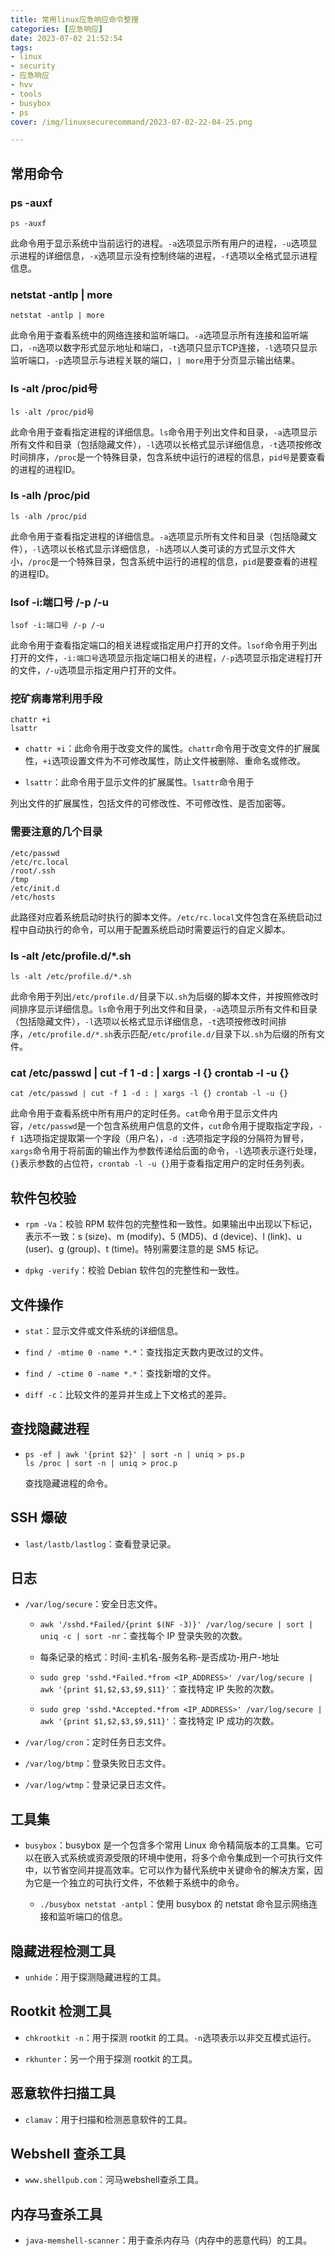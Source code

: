 ```yaml
---
title: 常用linux应急响应命令整理
categories: [应急响应]
date: 2023-07-02 21:52:54
tags:
- linux
- security
- 应急响应
- hvv
- tools
- busybox
- ps
cover: /img/linuxsecurecommand/2023-07-02-22-04-25.png

---
```


## 常用命令
### ps -auxf

```
ps -auxf
```

此命令用于显示系统中当前运行的进程。`-a`选项显示所有用户的进程，`-u`选项显示进程的详细信息，`-x`选项显示没有控制终端的进程，`-f`选项以全格式显示进程信息。

### netstat -antlp | more

```
netstat -antlp | more
```

此命令用于查看系统中的网络连接和监听端口。`-a`选项显示所有连接和监听端口，`-n`选项以数字形式显示地址和端口，`-t`选项只显示TCP连接，`-l`选项只显示监听端口，`-p`选项显示与进程关联的端口，`| more`用于分页显示输出结果。

### ls -alt /proc/pid号

```
ls -alt /proc/pid号
```

此命令用于查看指定进程的详细信息。`ls`命令用于列出文件和目录，`-a`选项显示所有文件和目录（包括隐藏文件），`-l`选项以长格式显示详细信息，`-t`选项按修改时间排序，`/proc`是一个特殊目录，包含系统中运行的进程的信息，`pid号`是要查看的进程的进程ID。

### ls -alh /proc/pid

```
ls -alh /proc/pid
```

此命令用于查看指定进程的详细信息。`-a`选项显示所有文件和目录（包括隐藏文件），`-l`选项以长格式显示详细信息，`-h`选项以人类可读的方式显示文件大小，`/proc`是一个特殊目录，包含系统中运行的进程的信息，`pid`是要查看的进程的进程ID。

### lsof -i:端口号 /-p /-u

```
lsof -i:端口号 /-p /-u
```

此命令用于查看指定端口的相关进程或指定用户打开的文件。`lsof`命令用于列出打开的文件，`-i:端口号`选项显示指定端口相关的进程，`/-p`选项显示指定进程打开的文件，`/-u`选项显示指定用户打开的文件。

### 挖矿病毒常利用手段

```
chattr +i
lsattr
```

- `chattr +i`：此命令用于改变文件的属性。`chattr`命令用于改变文件的扩展属性，`+i`选项设置文件为不可修改属性，防止文件被删除、重命名或修改。

- `lsattr`：此命令用于显示文件的扩展属性。`lsattr`命令用于

列出文件的扩展属性，包括文件的可修改性、不可修改性、是否加密等。

### 需要注意的几个目录
```
/etc/passwd
/etc/rc.local
/root/.ssh
/tmp
/etc/init.d
/etc/hosts
```

此路径对应着系统启动时执行的脚本文件。`/etc/rc.local`文件包含在系统启动过程中自动执行的命令，可以用于配置系统启动时需要运行的自定义脚本。

### ls -alt /etc/profile.d/*.sh

```
ls -alt /etc/profile.d/*.sh
```

此命令用于列出`/etc/profile.d/`目录下以`.sh`为后缀的脚本文件，并按照修改时间排序显示详细信息。`ls`命令用于列出文件和目录，`-a`选项显示所有文件和目录（包括隐藏文件），`-l`选项以长格式显示详细信息，`-t`选项按修改时间排序，`/etc/profile.d/*.sh`表示匹配`/etc/profile.d/`目录下以`.sh`为后缀的所有文件。

### cat /etc/passwd | cut -f 1 -d : | xargs -l {} crontab -l -u {}

```
cat /etc/passwd | cut -f 1 -d : | xargs -l {} crontab -l -u {}
```

此命令用于查看系统中所有用户的定时任务。`cat`命令用于显示文件内容，`/etc/passwd`是一个包含系统用户信息的文件，`cut`命令用于提取指定字段，`-f 1`选项指定提取第一个字段（用户名），`-d :`选项指定字段的分隔符为冒号，`xargs`命令用于将前面的输出作为参数传递给后面的命令，`-l`选项表示逐行处理，`{}`表示参数的占位符，`crontab -l -u {}`用于查看指定用户的定时任务列表。



## 软件包校验

- `rpm -Va`：校验 RPM 软件包的完整性和一致性。如果输出中出现以下标记，表示不一致：s (size)、m (modify)、5 (MD5)、d (device)、l (link)、u (user)、g (group)、t (time)。特别需要注意的是 SM5 标记。

- `dpkg -verify`：校验 Debian 软件包的完整性和一致性。

## 文件操作

- `stat`：显示文件或文件系统的详细信息。

- `find / -mtime 0 -name *.*`：查找指定天数内更改过的文件。

- `find / -ctime 0 -name *.*`：查找新增的文件。

- `diff -c`：比较文件的差异并生成上下文格式的差异。

## 查找隐藏进程

- ```
  ps -ef | awk '{print $2}' | sort -n | uniq > ps.p
  ls /proc | sort -n | uniq > proc.p
  ```

  查找隐藏进程的命令。

## SSH 爆破

- `last/lastb/lastlog`：查看登录记录。

## 日志

- `/var/log/secure`：安全日志文件。

  - `awk '/sshd.*Failed/{print $(NF -3)}' /var/log/secure | sort | uniq -c | sort -nr`：查找每个 IP 登录失败的次数。
  - 每条记录的格式：时间-主机名-服务名称-是否成功-用户-地址
  - `sudo grep 'sshd.*Failed.*from <IP_ADDRESS>' /var/log/secure | awk '{print $1,$2,$3,$9,$11}'`：查找特定 IP 失败的次数。

  - `sudo grep 'sshd.*Accepted.*from <IP_ADDRESS>' /var/log/secure | awk '{print $1,$2,$3,$9,$11}'`：查找特定 IP 成功的次数。

- `/var/log/cron`：定时任务日志文件。

- `/var/log/btmp`：登录失败日志文件。

- `/var/log/wtmp`：登录记录日志文件。

## 工具集

- `busybox`：busybox 是一个包含多个常用 Linux 命令精简版本的工具集。它可以在嵌入式系统或资源受限的环境中使用，将多个命令集成到一个可执行文件中，以节省空间并提高效率。它可以作为替代系统中关键命令的解决方案，因为它是一个独立的可执行文件，不依赖于系统中的命令。

  - `./busybox netstat -antpl`：使用 busybox 的 netstat 命令显示网络连接和监听端口的信息。

## 隐藏进程检测工具

- `unhide`：用于探测隐藏进程的工具。

## Rootkit 检测工具

- `chkrootkit -n`：用于探测 rootkit 的工具。`-n`选项表示以非交互模式运行。

- `rkhunter`：另一个用于探测 rootkit 的工具。

## 恶意软件扫描工具

- `clamav`：用于扫描和检测恶意软件的工具。

## Webshell 查杀工具

- `www.shellpub.com`：河马webshell查杀工具。

## 内存马查杀工具

- `java-memshell-scanner`：用于查杀内存马（内存中的恶意代码）的工具。